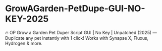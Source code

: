 # GrowAGarden-PetDupe-GUI-NO-KEY-2025
🔥 OP Grow a Garden Pet Duper Script GUI | No Key | Unpatched (2025) — Duplicate any pet instantly with 1 click! Works with Synapse X, Fluxus, Hydrogen &amp; more.
